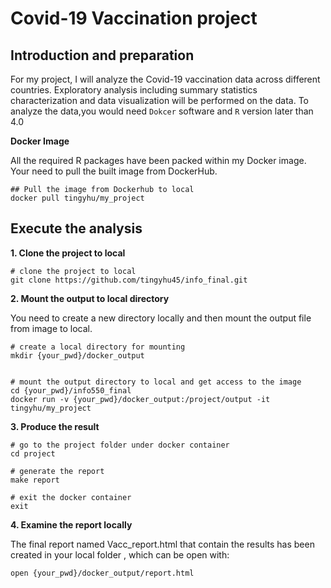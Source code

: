 
Covid-19 Vaccination project
 =====
 
Introduction and preparation
----

For my project, I will analyze the Covid-19 vaccination data across different countries. Exploratory analysis including summary statistics characterization and data visualization will be performed on the data.
To analyze the data,you would need `Dokcer` software and `R` version later than 4.0  


**Docker Image**

All the required R packages have been packed within my Docker image.
Your need to pull the built image from DockerHub.
```
## Pull the image from Dockerhub to local
docker pull tingyhu/my_project
```


Execute the analysis
------

**1. Clone the project to local**

```
# clone the project to local
git clone https://github.com/tingyhu45/info_final.git
```

**2. Mount the output to local directory**

You need to create a new directory locally and then mount the output file from image to local.

```
# create a local directory for mounting
mkdir {your_pwd}/docker_output


# mount the output directory to local and get access to the image
cd {your_pwd}/info550_final
docker run -v {your_pwd}/docker_output:/project/output -it tingyhu/my_project
```

**3. Produce the result**

```
# go to the project folder under docker container
cd project

# generate the report
make report

# exit the docker container
exit
```

**4. Examine the report locally**

The final report named Vacc_report.html that contain the results has been created in your local folder , which can be open with:

```
open {your_pwd}/docker_output/report.html
```





